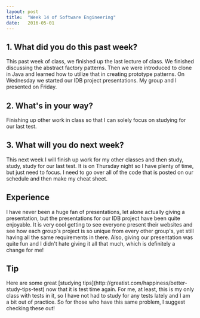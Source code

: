 ```yaml
---
layout: post
title:  "Week 14 of Software Engineering"
date:   2016-05-01
---
```


<h2>1. What did you do this past week?</h2>
This past week of class, we finished up the last lecture of class. We finished
discussing the abstract factory patterns. Then we were introduced to clone in
Java and learned how to utilize that in creating prototype patterns. On Wednesday
we started our IDB project presentations. My group and I presented on Friday.

<h2>2. What's in your way?</h2>
Finishing up other work in class so that I can solely focus on studying for our
last test.

<h2>3. What will you do next week?</h2>
This next week I will finish up work for my other classes and then study, study,
study for our last test. It is on Thursday night so I have plenty of time, but
just need to focus. I need to go over all of the code that is posted on our
schedule and then make my cheat sheet.

<h2>Experience</h2>
I have never been a huge fan of presentations, let alone actually giving a
presentation, but the presentations for our IDB project have been quite enjoyable.
It is very cool getting to see everyone present their websites and see how each
group's project is so unique from every other group's, yet still having all the
same requirements in there. Also, giving our presentation was quite fun and I
didn't hate giving it all that much, which is definitely a change for me!

<h2>Tip</h2>
Here are some great [studying tips](http://greatist.com/happiness/better-study-tips-test)
now that it is test time again. For me, at least, this is my only class with
tests in it, so I have not had to study for any tests lately and I am a bit out
of practice. So for those who have this same problem, I suggest checking these out!
